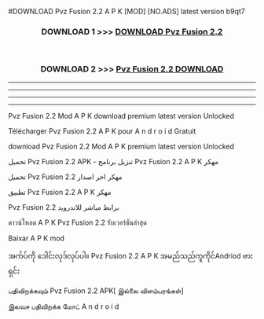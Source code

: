 #DOWNLOAD Pvz Fusion 2.2  A P K [MOD] [NO.ADS] latest version b9qt7



<div align="center">

<h3>DOWNLOAD 1 >>> <a href="https://teeasianyam.web.app?sq=Pvz Fusion 2.2 ">DOWNLOAD Pvz Fusion 2.2  </a></h3><br>

<h3>DOWNLOAD 2 >>> <a href="https://teeasianyam.web.app?sq=Pvz Fusion 2.2  ">Pvz Fusion 2.2   DOWNLOAD </a></h3>

</div>


----------------------------------------------------------

----------------------------------------------------------

----------------------------------------------------------

----------------------------------------------------------


Pvz Fusion 2.2   Mod A P K download premium latest version Unlocked

Télécharger Pvz Fusion 2.2   A P K pour A n d r o i d Gratuit

download Pvz Fusion 2.2   Mod A P K premium latest version Unlocked

تحميل Pvz Fusion 2.2   APK - تنزيل برنامج Pvz Fusion 2.2   A P K مهكر

تحميل Pvz Fusion 2.2   مهكر اخر اصدار

تطبيق Pvz Fusion 2.2   A P K مهكر

Pvz Fusion 2.2   برابط مباشر للاندرويد

ดาวน์โหลด A P K Pvz Fusion 2.2   รับเวอร์ชันล่าสุด

Baixar A P K mod

အက်ပ်ကို ဒေါင်းလုဒ်လုပ်ပါ။ Pvz Fusion 2.2   A P K အမည်သည်ကူကိုင်Andriod ဗားရှင်း

பதிவிறக்கவும் Pvz Fusion 2.2   APK[ இல்லை விளம்பரங்கள்] 
 
இலவச பதிவிறக்க மோட் A n d r o i d



